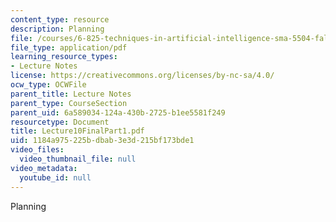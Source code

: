 ```yaml
---
content_type: resource
description: Planning
file: /courses/6-825-techniques-in-artificial-intelligence-sma-5504-fall-2002/1184a975225bdbab3e3d215bf173bde1_Lecture10FinalPart1.pdf
file_type: application/pdf
learning_resource_types:
- Lecture Notes
license: https://creativecommons.org/licenses/by-nc-sa/4.0/
ocw_type: OCWFile
parent_title: Lecture Notes
parent_type: CourseSection
parent_uid: 6a589034-124a-430b-2725-b1ee5581f249
resourcetype: Document
title: Lecture10FinalPart1.pdf
uid: 1184a975-225b-dbab-3e3d-215bf173bde1
video_files:
  video_thumbnail_file: null
video_metadata:
  youtube_id: null
---
```

Planning